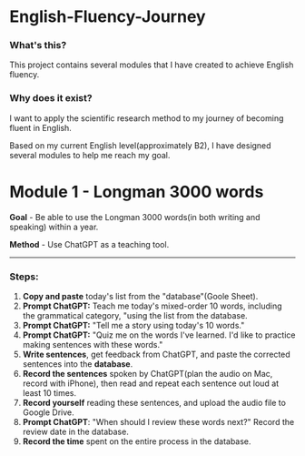 # English-Fluency-Journey

### What's this?
This project contains several modules that I have created to achieve English fluency.

### Why does it exist? 
I want to apply the scientific research method to my journey of becoming fluent in English.

Based on my current English level(approximately B2), I have designed several modules to help me reach my goal.

# Module 1 - Longman 3000 words 

**Goal** - Be able to use the Longman 3000 words(in both writing and speaking) within a year. 

**Method** - Use ChatGPT as a teaching tool.

---

### Steps:
1. **Copy and paste** today's list from the "database"(Goole Sheet).
2. **Prompt ChatGPT:** Teach me today's mixed-order 10 words, including the grammatical category, "using the list from the database.
3. **Prompt ChatGPT:** "Tell me a story using today's 10 words."
4. **Prompt ChatGPT:** "Quiz me on the words I've learned. I'd like to practice making sentences with these words."
5. **Write sentences**, get feedback from ChatGPT, and paste the corrected sentences into the **database**.
6. **Record the sentences** spoken by ChatGPT(plan the audio on Mac, record with iPhone), then read and repeat each sentence out loud at least 10 times.
7. **Record yourself** reading these sentences, and upload the audio file to Google Drive.
8. **Prompt ChatGPT**: "When should I review these words next?" Record the review date in the database.
9. **Record the time** spent on the entire process in the database.
   



